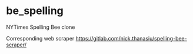 # be_spelling
NYTimes Spelling Bee clone

Corresponding web scraper <https://gitlab.com/nick.thanasiu/spelling-bee-scraper/>
